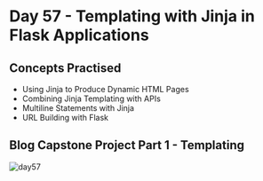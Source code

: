 # Day 57 - Templating with Jinja in Flask Applications
## Concepts Practised
- Using Jinja to Produce Dynamic HTML Pages
- Combining Jinja Templating with APIs
- Multiline Statements with Jinja
- URL Building with Flask
## Blog Capstone Project Part 1 - Templating
![day57](https://user-images.githubusercontent.com/98851253/160050887-d0202694-cebd-4b14-a0a6-b9d4c50d4768.gif)